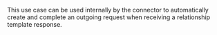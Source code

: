 <!-- TODO!

This is an internal use case not exposed by the HTTP-API
-->

This use case can be used internally by the connector to automatically create and complete
an outgoing request when receiving a relationship template response.
